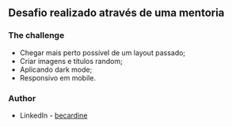 ## Desafio realizado através de uma mentoria

### The challenge


- Chegar mais perto possível de um layout passado;
- Criar imagens e títulos random;
- Aplicando dark mode;
- Responsivo em mobile.

### Author

- LinkedIn - [becardine](https://www.linkedin.com/in/becardine)